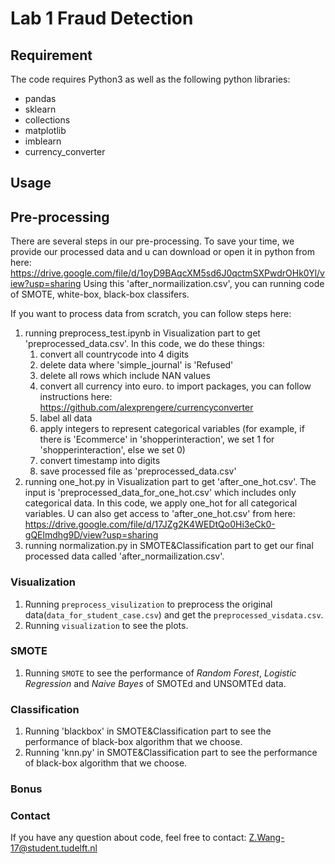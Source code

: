# Lab 1 Fraud Detection

## Requirement
The code requires Python3 as well as the following python libraries:  

* pandas
* sklearn
* collections
* matplotlib
* imblearn
* currency_converter

## Usage
## Pre-processing
There are several steps in our pre-processing. To save your time, we provide our processed data and u can download or open it in python from here:
https://drive.google.com/file/d/1oyD9BAqcXM5sd6J0qctmSXPwdrOHk0Yl/view?usp=sharing
Using this 'after_normailization.csv', you can running code of SMOTE, white-box, black-box classifers.

If you want to process data from scratch, you can follow steps here:
1. running preprocess_test.ipynb in Visualization part to get 'preprocessed_data.csv'.
   In this code, we do these things:
    1) convert all countrycode into 4 digits
    2) delete data where 'simple_journal' is 'Refused'
    3) delete all rows which include NAN values
    4) convert all currency into euro.
       to import packages, you can follow instructions here: https://github.com/alexprengere/currencyconverter
    5) label all data
    6) apply integers to represent categorical variables (for example, if there is 'Ecommerce' in 'shopperinteraction', we set 1 for 'shopperinteraction', else we set 0)
    7) convert timestamp into digits
    8) save processed file as 'preprocessed_data.csv'
2. running one_hot.py in Visualization part to get 'after_one_hot.csv'. The input is 'preprocessed_data_for_one_hot.csv' which includes only categorical data. In this code, we apply one_hot for all categorical variables. U can also get access to 'after_one_hot.csv' from here: https://drive.google.com/file/d/17JZg2K4WEDtQo0Hi3eCk0-gQElmdhg9D/view?usp=sharing
3. running normalization.py in SMOTE&Classification part to get our final processed data called 'after_normailization.csv'.
### Visualization
1. Running `preprocess_visulization` to preprocess the original data(`data_for_student_case.csv`) and get the `preprocessed_visdata.csv`.
2. Running `visualization` to see the plots. 

### SMOTE
1. Running `SMOTE` to see the performance of *Random Forest*, *Logistic Regression* and *Naive Bayes* of SMOTEd and UNSOMTEd data.

### Classification
1. Running 'blackbox' in SMOTE&Classification part to see the performance of black-box algorithm that we choose.
2. Running 'knn.py' in SMOTE&Classification part to see the performance of black-box algorithm that we choose.
### Bonus 
### Contact
If you have any question about code, feel free to contact: Z.Wang-17@student.tudelft.nl

